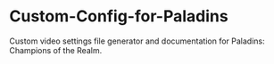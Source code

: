 # Custom-Config-for-Paladins

Custom video settings file generator and documentation for Paladins: Champions of the Realm.
